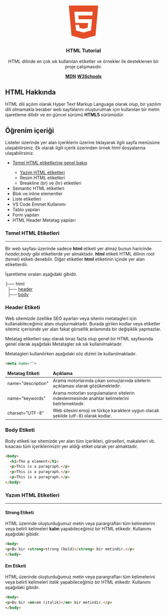 <p align="center">
  <img src="1200px-Devicon-html5-plain.svg.png" width="110" height="110" alt="HTML5 Logo"/>
</p>

<h3 align="center">HTML Tutorial</h3>

<p align="center">HTML dilinde en çok sık kullanılan etiketler ve örnekler ile desteklenen bir proje çalışmasıdır.</p>

<div align="center" id="links">
  <span align="center"><strong><a href="https://developer.mozilla.org/en-US/docs/Web/HTML" target="_blank">MDN</a></strong></span>
  <span align="center"><strong><a href="https://www.w3schools.com/" target="_blank">W3Schools</a></strong></span>
</div>

## HTML Hakkında

<p>HTML dili açılım olarak Hyper Text Markup Language olarak olup, bir yazılım dili olmamakla beraber web sayfalarını oluşturulmak için kullanılan bir metin işaretleme dilidir ve en güncel sürümü <strong>HTML5</strong> sürümüdür.</p>

## Öğrenim içeriği

<p>Listeler üzerinde yer alan içeriklerin üzerine tıklayarak ilgili sayfa menüsüne ulaşabilirsiniz. Ek olarak ilgili içerik üzerinden örnek html dosyalarına ulaşabilirsiniz.</p>

<ul>
  <li><a href="#temel-html">Temel HTML etiketlerine genel bakış</a></li>
    <ul>
      <li><a href="#yazim-html">Yazım HTML etiketleri</a></li>
      <li>Resim HTML etiketleri</li>
      <li>Breakline (br) ve (hr) etiketleri</li>
    </ul>
  <li>Semantic HTML etiketleri</li>
  <li>Blok ve inline elementler</li>
  <li>Liste etiketleri</li>
  <li>VS Code Emmet Kullanımı</li>
  <li>Tablo yapıları</li>
  <li>Form yapıları</li>
  <li>HTML Header Metatag yapıları</li>
</ul>

<h3 id="temel-html">Temel HTML Etiketleri</h3>
<hr>
<p>Bir web sayfası üzerinde sadece <strong>html</strong> etiketi yer almaz bunun haricinde <em>header,body</em> gibi etiketlerde yer almaktadır. 
<strong>html</strong> etiketi HTML dilinin root (temel) etiketi denebilir. Diğer etiketler <strong>html</strong> etiketinin içinde yer alan etiketlerdir.

İşaretleme sıraları aşağıdaki gibidir.</p>
  
 ├── html <br>
     &nbsp;  ├── <a href="#header">header</a> <br>
     &nbsp;  ├── <a href="#body">body</a>
     
<h3 id="header">Header Etiketi</h3>

<p>Web sitemizde özellike SEO ayarları veya sitenin metatagleri için kullanabileceğimiz alanı oluşturmaktadır. Burada girilen kodlar veya etiketler sitemiz içerisinde yer alan fakat görsellik anlamında bir değişiklik yapmazlar.</p>

<p>Metatag etiketleri sayı olarak biraz fazla olup genel bir HTML sayfasında genel olarak aşağıdaki Metatagler sık sık kullanılmaktadır.</p>

<p>Metatagleri kullanılırken aşağıdaki söz dizimi ile kullanılmaktadır.</p>

```md
<meta name="">
```

<table>
<thead>
  <td><strong>Metatag Etiketi</strong></td>
  <td><strong>Açıklama</strong></td>
</thead>
<tbody>
  <tr>
    <td>name="description"</td>
    <td>Arama motorlarında çıkan sonuçlarında sitelerin açıklaması olarak gözükmektedir.</td>
  </tr>
  <tr>
    <td>name="keywords"</td>
    <td>Arama motorları sorgulamaların sitelerin indexlenmesinde anahtar kelimelerini belirlemektedir.</td>
  </tr>
  <tr>
    <td>charset="UTF-8"</td>
    <td>Web sitesini emoji ve türkçe karaktere uygun olacak şekilde (utf-8) olarak kodlar.</td>
  </tr>
</tbody>
</table>

<h3 id="body">Body Etiketi</h3>

<p>Body etiketi ise sitemizde yer alan tüm içerikleri, görselleri, makaleleri vb. kısacası tüm içeriklerimizin yer aldığı etiket olarak yer almaktadır.</p>

```md
<body>
  <h1>The p element</h1>
  <p>This is a paragraph.</p>
  <p>This is a paragraph.</p>
  <p>This is a paragraph.</p>
</body>
```

<h3 id="yazim-html">Yazım HTML Etiketleri</h3>
<hr>

<h4>Strong Etiketi</h4>
<p>HTML üzerinde oluşturduğumuz metin veya parargrafları tüm kelimelerini veya belirli kelimeleri <strong>kalın</strong> yapabileceğimiz bir HTML etikedir. Kullanımı aşağıdaki gibidir.</p>

```md
<body>
<p>Bu bir <strong>strong (bold)</strong> bir metindir.</p>
</body>
```

<h4>Em Etiketi</h4>
<p>HTML üzerinde oluşturduğumuz metin veya parargrafları tüm kelimelerini veya belirli kelimeleri <em>italik</em> yapabileceğimiz bir HTML etikedir. Kullanımı aşağıdaki gibidir.</p>

```md
<body>
<p>Bu bir <em>em (italik)</em> bir metindir.</p>
</body>
```
